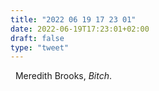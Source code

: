 ```yaml
---
title: "2022 06 19 17 23 01"
date: 2022-06-19T17:23:01+02:00
draft: false
type: "tweet"
---
```


<a href="" class="iconfont icon-music" title="rss"></a> &nbsp; Meredith Brooks, _Bitch_.

